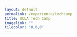 ```yaml
---
layout: default
permalink: /experience/techcamp
title: UCLA Tech Camp
imagelink: ""
tilecolor: "0,0,0"
---
```


